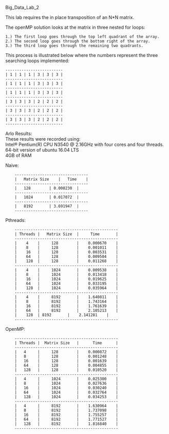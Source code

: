 Big_Data_Lab_2

This lab requires the in place transposition of an N*N matrix.

The openMP solution looks at the matrix in three nested for loops:

	1.) The first loop goes through the top left quadrant of the array.
	2.) The second loop goes through the bottom right of the array.
	3.) The third loop goes through the remaining two quadrants.

This process is illustrated below where the numbers represent the three searching loops implemented:

	-------------------------
	| 1 | 1 | 1 | 3 | 3 | 3 | 
	-------------------------
	| 1 | 1 | 1 | 3 | 3 | 3 | 
	-------------------------
	| 1 | 1 | 1 | 3 | 3 | 3 |
	-------------------------
	| 3 | 3 | 3 | 2 | 2 | 2 |
	-------------------------
	| 3 | 3 | 3 | 2 | 2 | 2 |
	-------------------------
	| 3 | 3 | 3 | 2 | 2 | 2 |
	-------------------------

Arlo Results:  
These results were recorded using:  
Intel® Pentium(R) CPU N3540 @ 2.16GHz with four cores and four threads.  
64-bit version of ubuntu 16.04 LTS  
4GB of RAM


Naive: 
```	
	--------------------------------
	|   Matrix Size    |   Time    |
	--------------------------------
	| 	128        | 0.000230  |
	--------------------------------
	| 	1024       | 0.017072  |
	--------------------------------
	|	8192       | 3.691947  |
	--------------------------------
```	

Pthreads: 
```	
	---------------------------------------------
	| Threads |   Matrix Size  |     Time	    |
	---------------------------------------------
	|    4    |   	128        |	0.000670    |
	|    8    |    	128        |	0.001011    |
	|    16   |    	128        |	0.003531    |
	|    64   |    	128        |	0.009504    |
	|    128  |    	128        |	0.011268    |
	---------------------------------------------
	|    4    |    	1024       |    0.009538    |
	|    8    |    	1024       |	0.013418    |
	|    16   |    	1024       |	0.019625    |
	|    64   |    	1024       |	0.033195    |
	|    128  |    	1024       |	0.035964    |
	---------------------------------------------
	|    4    |  	8192       |	1.640811    |
	|    8    |   	8192       |	1.743164    |
	|    16   |  	8192       |	1.761639    |
	|    64   | 	8192       |	2.105213    |
	|    128  |	8192       |	2.141281    |
	---------------------------------------------
```	
OpenMP: 
```	
	---------------------------------------------
	| Threads |  Matrix Size   |      Time      |
	---------------------------------------------
	|   4     |     128        |	0.000872    |
	|   8     |     128        |	0.001248    |
	|   16    |     128        |	0.001639    |
	|   64    |     128        |	0.004855    |
	|   128   |     128        |	0.010520    |
	---------------------------------------------
	|   4     |     1024       | 	0.025300    |
	|   8     |     1024       |	0.027636    |
	|   16    |     1024       | 	0.030240    |
	|   64    |     1024       |	0.032764    |
	|   128   |     1024       | 	0.034253    |
	---------------------------------------------
	|   4     |     8192       |	1.630964    |
	|   8     |     8192       |	1.737098    |
	|   16    |     8192       |	1.755257    |
	|   64    |     8192       |	1.771527    |
	|   128   |     8192       |	1.816840    |
	---------------------------------------------
```
